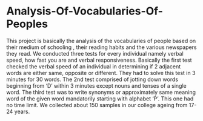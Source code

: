 # Analysis-Of-Vocabularies-Of-Peoples
This project is basically the analysis of the vocabularies of people based on their medium of schooling , their reading habits and the various newspapers they read. We conducted three tests for every individual namely verbal speed, how fast you are and verbal responsiveness. Basically the first test checked the verbal speed of an individual in determining if 2 adjacent words are either same, opposite or different. They had to solve this test in 3 minutes for 30 words. 
The 2nd test comprised of jotting down words beginning from ‘D’ within 3 minutes except nouns and tenses of a single word. 
The third test was to write synonyms or approximately same meaning word of the given word mandatorily starting with alphabet ‘P’. This one had no time limit. We collected about 150 samples in our college ageing from 17-24 years.
